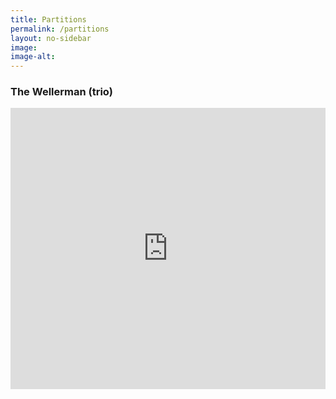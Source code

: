 ```yaml
---
title: Partitions
permalink: /partitions
layout: no-sidebar
image: 
image-alt: 
---
```

### The Wellerman (trio)

<iframe src="https://flat.io/embed/64fdcaa7dd32a4b61c758e1b?locale=en-GB" height="450" width="100%" frameBorder="0" allowfullscreen allow="autoplay; midi"></iframe>